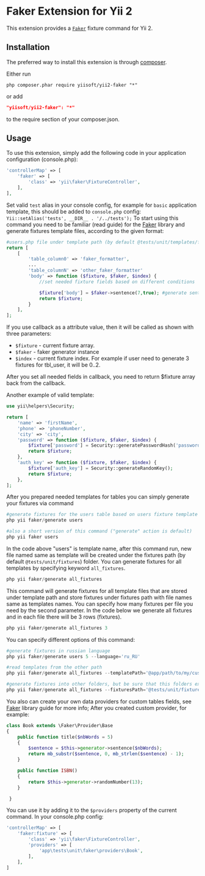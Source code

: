 Faker Extension for Yii 2
===============================

This extension provides a [`Faker`](https://github.com/fzaninotto/Faker) fixture command for Yii 2.

Installation
------------

The preferred way to install this extension is through [composer](http://getcomposer.org/download/).

Either run

```
php composer.phar require yiisoft/yii2-faker "*"
```

or add

```json
"yiisoft/yii2-faker": "*"
```

to the require section of your composer.json.

Usage
-----

To use this extension,  simply add the following code in your application configuration (console.php):

```php
'controllerMap' => [
	'faker' => [
		'class' => 'yii\faker\FixtureController',
	],
],
```
Set valid ```test``` alias in your console config, for example for ```basic``` application template, this should be added
to ```console.php``` config: ```Yii::setAlias('tests', __DIR__ . '/../tests');```
To start using this command you need to be familiar (read guide) for the [Faker](https://github.com/fzaninotto/Faker) library and
generate fixtures template files, according to the given format:

```php
#users.php file under template path (by default @tests/unit/templates/fixtures)
return [
	[
		'table_column0' => 'faker_formatter',
		...
		'table_columnN' => 'other_faker_formatter'
		'body' => function ($fixture, $faker, $index) {
			//set needed fixture fields based on different conditions

			$fixture['body'] = $faker->sentence(7,true); #generate sentence exact with 7 words.
			return $fixture;
		}
	],
];
```

If you use callback as a attribute value, then it will be called as shown with three parameters:

* ```$fixture``` - current fixture array. 
* ```$faker``` - faker generator instance
* ```$index``` - current fixture index. For example if user need to generate 3 fixtures for tbl_user, it will be 0..2.

After you set all needed fields in callback, you need to return $fixture array back from the callback.

Another example of valid template:

```php
use yii\helpers\Security;

return [
	'name' => 'firstName',
	'phone' => 'phoneNumber',
	'city' => 'city',
	'password' => function ($fixture, $faker, $index) {
		$fixture['password'] = Security::generatePasswordHash('password_' . $index);
		return $fixture;
	},
	'auth_key' => function ($fixture, $faker, $index) {
		$fixture['auth_key'] = Security::generateRandomKey();
		return $fixture;
	},
];
```

After you prepared needed templates for tables you can simply generate your fixtures via command

```php
#generate fixtures for the users table based on users fixture template
php yii faker/generate users

#also a short version of this command ("generate" action is default)
php yii faker users
```

In the code above "users" is template name, after this command run, new file named same as template
will be created under the fixtures path (by default ```@tests/unit/fixtures```) folder.
You can generate fixtures for all templates by specifying keyword ```all_fixtures```.

```php
php yii faker/generate all_fixtures
```

This command will generate fixtures for all template files that are stored under template path and 
store fixtures under fixtures path with file names same as templates names.
You can specify how many fixtures per file you need by the second parameter. In the code below we generate
all fixtures and in each file there will be 3 rows (fixtures).

```php
php yii faker/generate all_fixtures 3
```
You can specify different options of this command:

```php
#generate fixtures in russian language
php yii faker/generate users 5 --language='ru_RU'

#read templates from the other path
php yii faker/generate all_fixtures --templatePath='@app/path/to/my/custom/templates'

#generate fixtures into other folders, but be sure that this folders exists or you will get notice about that.
php yii faker/generate all_fixtures --fixturesPath='@tests/unit/fixtures/subfolder1/subfolder2/subfolder3'
```

You also can create your own data providers for custom tables fields, see [Faker]((https://github.com/fzaninotto/Faker)) library guide for more info;
After you created custom provider, for example:

```php
class Book extends \Faker\Provider\Base
{
	public function title($nbWords = 5)
	{
		$sentence = $this->generator->sentence($nbWords);
		return mb_substr($sentence, 0, mb_strlen($sentence) - 1);
	}

	public function ISBN()
	{
		return $this->generator->randomNumber(13);
	}

 }
```

You can use it by adding it to the ```$providers``` property of the current command. In your console.php config:

```php
'controllerMap' => [
	'faker:fixture' => [
		'class' => 'yii\faker\FixtureController',
		'providers' => [
			'app\tests\unit\faker\providers\Book',
		],
	],
]
```
